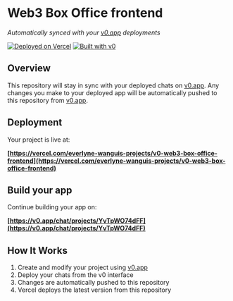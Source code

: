 # Web3 Box Office frontend

*Automatically synced with your [v0.app](https://v0.app) deployments*

[![Deployed on Vercel](https://img.shields.io/badge/Deployed%20on-Vercel-black?style=for-the-badge&logo=vercel)](https://vercel.com/everlyne-wanguis-projects/v0-web3-box-office-frontend)
[![Built with v0](https://img.shields.io/badge/Built%20with-v0.app-black?style=for-the-badge)](https://v0.app/chat/projects/YvTpWO74dFF)

## Overview

This repository will stay in sync with your deployed chats on [v0.app](https://v0.app).
Any changes you make to your deployed app will be automatically pushed to this repository from [v0.app](https://v0.app).

## Deployment

Your project is live at:

**[https://vercel.com/everlyne-wanguis-projects/v0-web3-box-office-frontend](https://vercel.com/everlyne-wanguis-projects/v0-web3-box-office-frontend)**

## Build your app

Continue building your app on:

**[https://v0.app/chat/projects/YvTpWO74dFF](https://v0.app/chat/projects/YvTpWO74dFF)**

## How It Works

1. Create and modify your project using [v0.app](https://v0.app)
2. Deploy your chats from the v0 interface
3. Changes are automatically pushed to this repository
4. Vercel deploys the latest version from this repository
